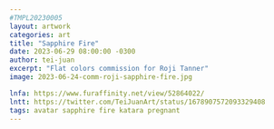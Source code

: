 ```yaml
---
#TMPL20230005
layout: artwork
categories: art
title: "Sapphire Fire"
date: 2023-06-29 08:00:00 -0300
author: tei-juan
excerpt: "Flat colors commission for Roji Tanner"
image: 2023-06-24-comm-roji-sapphire-fire.jpg

lnfa: https://www.furaffinity.net/view/52864022/
lntt: https://twitter.com/TeiJuanArt/status/1678907572093329408
tags: avatar sapphire fire katara pregnant
---
```

